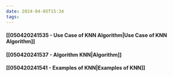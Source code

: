 ```yaml
---
date: 2024-04-05T15:34
tags:
---
```

#### [[050420241535 - Use Case of KNN Algorithm|Use Case of KNN Algorithm]]
#### [[050420241537 - Algorithm KNN|Algorithm]]
#### [[050420241541 - Examples of KNN|Examples of KNN]]




